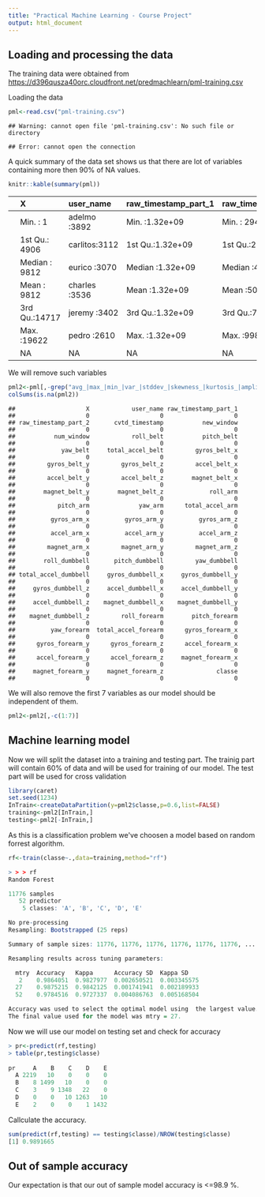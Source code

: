 ```yaml
---
title: "Practical Machine Learning - Course Project"
output: html_document
---
```




## Loading and processing the data
The training data were obtained from  https://d396qusza40orc.cloudfront.net/predmachlearn/pml-training.csv


Loading the data


```r
pml<-read.csv("pml-training.csv")
```

```
## Warning: cannot open file 'pml-training.csv': No such file or directory
```

```
## Error: cannot open the connection
```

A quick summary of the data set shows us that there are lot of variables
containing more then 90% of NA values.

```r
knitr::kable(summary(pml))
```



|   |      X         |   user_name    |raw_timestamp_part_1 |raw_timestamp_part_2 |         cvtd_timestamp  |new_window  |  num_window  |  roll_belt     |  pitch_belt     |   yaw_belt      |total_accel_belt |kurtosis_roll_belt |kurtosis_picth_belt |kurtosis_yaw_belt |skewness_roll_belt |skewness_roll_belt.1 |skewness_yaw_belt |max_roll_belt   |max_picth_belt  | max_yaw_belt   |min_roll_belt   |min_pitch_belt  | min_yaw_belt   |amplitude_roll_belt |amplitude_pitch_belt |amplitude_yaw_belt |var_total_accel_belt |avg_roll_belt   |stddev_roll_belt |var_roll_belt   |avg_pitch_belt  |stddev_pitch_belt |var_pitch_belt  | avg_yaw_belt   |stddev_yaw_belt | var_yaw_belt   | gyros_belt_x     | gyros_belt_y     | gyros_belt_z    | accel_belt_x     | accel_belt_y   | accel_belt_z    |magnet_belt_x   |magnet_belt_y |magnet_belt_z  |   roll_arm      |  pitch_arm      |   yaw_arm        |total_accel_arm |var_accel_arm   | avg_roll_arm   |stddev_roll_arm | var_roll_arm   |avg_pitch_arm   |stddev_pitch_arm |var_pitch_arm   | avg_yaw_arm    |stddev_yaw_arm  | var_yaw_arm    | gyros_arm_x     | gyros_arm_y     | gyros_arm_z    | accel_arm_x     | accel_arm_y     | accel_arm_z     | magnet_arm_x  | magnet_arm_y  | magnet_arm_z  |kurtosis_roll_arm |kurtosis_picth_arm |kurtosis_yaw_arm |skewness_roll_arm |skewness_pitch_arm |skewness_yaw_arm | max_roll_arm   |max_picth_arm   | max_yaw_arm    | min_roll_arm   |min_pitch_arm   | min_yaw_arm    |amplitude_roll_arm |amplitude_pitch_arm |amplitude_yaw_arm |roll_dumbbell    |pitch_dumbbell   | yaw_dumbbell     |kurtosis_roll_dumbbell |kurtosis_picth_dumbbell |kurtosis_yaw_dumbbell |skewness_roll_dumbbell |skewness_pitch_dumbbell |skewness_yaw_dumbbell |max_roll_dumbbell |max_picth_dumbbell |max_yaw_dumbbell |min_roll_dumbbell |min_pitch_dumbbell |min_yaw_dumbbell |amplitude_roll_dumbbell |amplitude_pitch_dumbbell |amplitude_yaw_dumbbell |total_accel_dumbbell |var_accel_dumbbell |avg_roll_dumbbell |stddev_roll_dumbbell |var_roll_dumbbell |avg_pitch_dumbbell |stddev_pitch_dumbbell |var_pitch_dumbbell |avg_yaw_dumbbell |stddev_yaw_dumbbell |var_yaw_dumbbell |gyros_dumbbell_x  |gyros_dumbbell_y |gyros_dumbbell_z |accel_dumbbell_x |accel_dumbbell_y |accel_dumbbell_z |magnet_dumbbell_x |magnet_dumbbell_y |magnet_dumbbell_z | roll_forearm     |pitch_forearm    | yaw_forearm     |kurtosis_roll_forearm |kurtosis_picth_forearm |kurtosis_yaw_forearm |skewness_roll_forearm |skewness_pitch_forearm |skewness_yaw_forearm |max_roll_forearm |max_picth_forearm |max_yaw_forearm |min_roll_forearm |min_pitch_forearm |min_yaw_forearm |amplitude_roll_forearm |amplitude_pitch_forearm |amplitude_yaw_forearm |total_accel_forearm |var_accel_forearm |avg_roll_forearm |stddev_roll_forearm |var_roll_forearm |avg_pitch_forearm |stddev_pitch_forearm |var_pitch_forearm |avg_yaw_forearm |stddev_yaw_forearm |var_yaw_forearm |gyros_forearm_x   |gyros_forearm_y  |gyros_forearm_z  |accel_forearm_x  |accel_forearm_y |accel_forearm_z  |magnet_forearm_x |magnet_forearm_y |magnet_forearm_z |classe   |
|:--|:---------------|:---------------|:--------------------|:--------------------|:------------------------|:-----------|:-------------|:---------------|:----------------|:----------------|:----------------|:------------------|:-------------------|:-----------------|:------------------|:--------------------|:-----------------|:---------------|:---------------|:---------------|:---------------|:---------------|:---------------|:-------------------|:--------------------|:------------------|:--------------------|:---------------|:----------------|:---------------|:---------------|:-----------------|:---------------|:---------------|:---------------|:---------------|:-----------------|:-----------------|:----------------|:-----------------|:---------------|:----------------|:---------------|:-------------|:--------------|:----------------|:----------------|:-----------------|:---------------|:---------------|:---------------|:---------------|:---------------|:---------------|:----------------|:---------------|:---------------|:---------------|:---------------|:----------------|:----------------|:---------------|:----------------|:----------------|:----------------|:--------------|:--------------|:--------------|:-----------------|:------------------|:----------------|:-----------------|:------------------|:----------------|:---------------|:---------------|:---------------|:---------------|:---------------|:---------------|:------------------|:-------------------|:-----------------|:----------------|:----------------|:-----------------|:----------------------|:-----------------------|:---------------------|:----------------------|:-----------------------|:---------------------|:-----------------|:------------------|:----------------|:-----------------|:------------------|:----------------|:-----------------------|:------------------------|:----------------------|:--------------------|:------------------|:-----------------|:--------------------|:-----------------|:------------------|:---------------------|:------------------|:----------------|:-------------------|:----------------|:-----------------|:----------------|:----------------|:----------------|:----------------|:----------------|:-----------------|:-----------------|:-----------------|:-----------------|:----------------|:----------------|:---------------------|:----------------------|:--------------------|:---------------------|:----------------------|:--------------------|:----------------|:-----------------|:---------------|:----------------|:-----------------|:---------------|:----------------------|:-----------------------|:---------------------|:-------------------|:-----------------|:----------------|:-------------------|:----------------|:-----------------|:--------------------|:-----------------|:---------------|:------------------|:---------------|:-----------------|:----------------|:----------------|:----------------|:---------------|:----------------|:----------------|:----------------|:----------------|:--------|
|   |Min.   :    1   |adelmo  :3892   |Min.   :1.32e+09     |Min.   :   294       |28/11/2011 14:14: 1498   |no :19216   |Min.   :  1   |Min.   :-28.9   |Min.   :-55.80   |Min.   :-180.0   |Min.   : 0.0     |         :19216    |         :19216     |       :19216     |         :19216    |         :19216      |       :19216     |Min.   :-94     |Min.   : 3      |       :19216   |Min.   :-180    |Min.   : 0      |       :19216   |Min.   :  0         |Min.   : 0           |       :19216      |Min.   : 0           |Min.   :-27     |Min.   : 0       |Min.   :  0     |Min.   :-51     |Min.   :0         |Min.   : 0      |Min.   :-138    |Min.   :  0     |Min.   :    0   |Min.   :-1.0400   |Min.   :-0.6400   |Min.   :-1.460   |Min.   :-120.00   |Min.   :-69.0   |Min.   :-275.0   |Min.   :-52.0   |Min.   :354   |Min.   :-623   |Min.   :-180.0   |Min.   :-88.80   |Min.   :-180.00   |Min.   : 1.0    |Min.   :  0     |Min.   :-167    |Min.   :  0     |Min.   :    0   |Min.   :-82     |Min.   : 0       |Min.   :   0    |Min.   :-173    |Min.   :  0     |Min.   :    0   |Min.   :-6.370   |Min.   :-3.440   |Min.   :-2.33   |Min.   :-404.0   |Min.   :-318.0   |Min.   :-636.0   |Min.   :-584   |Min.   :-392   |Min.   :-597   |        :19216    |        :19216     |        :19216   |        :19216    |        :19216     |        :19216   |Min.   :-73     |Min.   :-173    |Min.   : 4      |Min.   :-89     |Min.   :-180    |Min.   : 1      |Min.   :  0        |Min.   :  0         |Min.   : 0        |Min.   :-153.7   |Min.   :-149.6   |Min.   :-150.87   |       :19216          |       :19216           |       :19216         |       :19216          |       :19216           |       :19216         |Min.   :-70       |Min.   :-113       |       :19216    |Min.   :-150      |Min.   :-147       |       :19216    |Min.   :  0             |Min.   :  0              |       :19216          |Min.   : 0.0         |Min.   :  0        |Min.   :-129      |Min.   :  0          |Min.   :    0     |Min.   :-71        |Min.   : 0            |Min.   :   0       |Min.   :-118     |Min.   :  0         |Min.   :    0    |Min.   :-204.00   |Min.   :-2.10    |Min.   : -2.4    |Min.   :-419.0   |Min.   :-189.0   |Min.   :-334.0   |Min.   :-643      |Min.   :-3600     |Min.   :-262.0    |Min.   :-180.00   |Min.   :-72.50   |Min.   :-180.0   |       :19216         |       :19216          |       :19216        |       :19216         |       :19216          |       :19216        |Min.   :-67      |Min.   :-151      |       :19216   |Min.   :-72      |Min.   :-180      |       :19216   |Min.   :  0            |Min.   :  0             |       :19216         |Min.   :  0.0       |Min.   :  0       |Min.   :-177     |Min.   :  0         |Min.   :    0    |Min.   :-68       |Min.   : 0           |Min.   :   0      |Min.   :-155    |Min.   :  0        |Min.   :    0   |Min.   :-22.000   |Min.   : -7.02   |Min.   : -8.09   |Min.   :-498.0   |Min.   :-632    |Min.   :-446.0   |Min.   :-1280    |Min.   :-896     |Min.   :-973     |A:5580   |
|   |1st Qu.: 4906   |carlitos:3112   |1st Qu.:1.32e+09     |1st Qu.:252912       |05/12/2011 11:24: 1497   |yes:  406   |1st Qu.:222   |1st Qu.:  1.1   |1st Qu.:  1.76   |1st Qu.: -88.3   |1st Qu.: 3.0     |#DIV/0!  :   10    |#DIV/0!  :   32     |#DIV/0!:  406     |#DIV/0!  :    9    |#DIV/0!  :   32      |#DIV/0!:  406     |1st Qu.:-88     |1st Qu.: 5      |-1.1   :   30   |1st Qu.: -88    |1st Qu.: 3      |-1.1   :   30   |1st Qu.:  0         |1st Qu.: 1           |#DIV/0!:   10      |1st Qu.: 0           |1st Qu.:  1     |1st Qu.: 0       |1st Qu.:  0     |1st Qu.:  2     |1st Qu.:0         |1st Qu.: 0      |1st Qu.: -88    |1st Qu.:  0     |1st Qu.:    0   |1st Qu.:-0.0300   |1st Qu.: 0.0000   |1st Qu.:-0.200   |1st Qu.: -21.00   |1st Qu.:  3.0   |1st Qu.:-162.0   |1st Qu.:  9.0   |1st Qu.:581   |1st Qu.:-375   |1st Qu.: -31.8   |1st Qu.:-25.90   |1st Qu.: -43.10   |1st Qu.:17.0    |1st Qu.:  9     |1st Qu.: -38    |1st Qu.:  1     |1st Qu.:    2   |1st Qu.:-23     |1st Qu.: 2       |1st Qu.:   3    |1st Qu.: -29    |1st Qu.:  3     |1st Qu.:    7   |1st Qu.:-1.330   |1st Qu.:-0.800   |1st Qu.:-0.07   |1st Qu.:-242.0   |1st Qu.: -54.0   |1st Qu.:-143.0   |1st Qu.:-300   |1st Qu.:  -9   |1st Qu.: 131   |#DIV/0! :   78    |#DIV/0! :   80     |#DIV/0! :   11   |#DIV/0! :   77    |#DIV/0! :   80     |#DIV/0! :   11   |1st Qu.:  0     |1st Qu.:  -2    |1st Qu.:29      |1st Qu.:-42     |1st Qu.: -73    |1st Qu.: 8      |1st Qu.:  5        |1st Qu.: 10         |1st Qu.:13        |1st Qu.: -18.5   |1st Qu.: -40.9   |1st Qu.: -77.64   |#DIV/0!:    5          |-0.5464:    2           |#DIV/0!:  406         |#DIV/0!:    4          |-0.2328:    2           |#DIV/0!:  406         |1st Qu.:-27       |1st Qu.: -67       |-0.6   :   20    |1st Qu.: -60      |1st Qu.: -92       |-0.6   :   20    |1st Qu.: 15             |1st Qu.: 17              |#DIV/0!:    5          |1st Qu.: 4.0         |1st Qu.:  0        |1st Qu.: -12      |1st Qu.:  5          |1st Qu.:   22     |1st Qu.:-42        |1st Qu.: 3            |1st Qu.:  12       |1st Qu.: -77     |1st Qu.:  4         |1st Qu.:   15    |1st Qu.:  -0.03   |1st Qu.:-0.14    |1st Qu.: -0.3    |1st Qu.: -50.0   |1st Qu.:  -8.0   |1st Qu.:-142.0   |1st Qu.:-535      |1st Qu.:  231     |1st Qu.: -45.0    |1st Qu.:  -0.74   |1st Qu.:  0.00   |1st Qu.: -68.6   |#DIV/0!:   84         |#DIV/0!:   85          |#DIV/0!:  406        |#DIV/0!:   83         |#DIV/0!:   85          |#DIV/0!:  406        |1st Qu.:  0      |1st Qu.:   0      |#DIV/0!:   84   |1st Qu.: -6      |1st Qu.:-175      |#DIV/0!:   84   |1st Qu.:  1            |1st Qu.:  2             |#DIV/0!:   84         |1st Qu.: 29.0       |1st Qu.:  7       |1st Qu.:  -1     |1st Qu.:  0         |1st Qu.:    0    |1st Qu.:  0       |1st Qu.: 0           |1st Qu.:   0      |1st Qu.: -26    |1st Qu.:  1        |1st Qu.:    0   |1st Qu.: -0.220   |1st Qu.: -1.46   |1st Qu.: -0.18   |1st Qu.:-178.0   |1st Qu.:  57    |1st Qu.:-182.0   |1st Qu.: -616    |1st Qu.:   2     |1st Qu.: 191     |B:3797   |
|   |Median : 9812   |eurico  :3070   |Median :1.32e+09     |Median :496380       |30/11/2011 17:11: 1440   |NA          |Median :424   |Median :113.0   |Median :  5.28   |Median : -13.0   |Median :17.0     |-1.908453:    2    |47.000000:    4     |NA                |0.000000 :    4    |0.000000 :    4      |NA                |Median : -5     |Median :18      |-1.4   :   29   |Median :  -8    |Median :16      |-1.4   :   29   |Median :  1         |Median : 1           |0.00   :   12      |Median : 0           |Median :116     |Median : 0       |Median :  0     |Median :  5     |Median :0         |Median : 0      |Median :  -7    |Median :  0     |Median :    0   |Median : 0.0300   |Median : 0.0200   |Median :-0.100   |Median : -15.00   |Median : 35.0   |Median :-152.0   |Median : 35.0   |Median :601   |Median :-320   |Median :   0.0   |Median :  0.00   |Median :   0.00   |Median :27.0    |Median : 41     |Median :   0    |Median :  6     |Median :   33   |Median :  0     |Median : 8       |Median :  66    |Median :   0    |Median : 17     |Median :  278   |Median : 0.080   |Median :-0.240   |Median : 0.23   |Median : -44.0   |Median :  14.0   |Median : -47.0   |Median : 289   |Median : 202   |Median : 444   |-0.02438:    1    |-0.00484:    1     |0.55844 :    2   |-0.00051:    1    |-0.00184:    1     |-1.62032:    2   |Median :  5     |Median :  23    |Median :34      |Median :-22     |Median : -34    |Median :13      |Median : 28        |Median : 55         |Median :22        |Median :  48.2   |Median : -21.0   |Median :  -3.32   |-0.2583:    2          |-0.9334:    2           |NA                    |-0.9324:    2          |-0.3521:    2           |NA                    |Median : 15       |Median :  40       |0.2    :   19    |Median : -44      |Median : -66       |0.2    :   19    |Median : 35             |Median : 42              |0.00   :  401          |Median :10.0         |Median :  1        |Median :  48      |Median : 12          |Median :  149     |Median :-20        |Median : 8            |Median :  65       |Median :  -5     |Median : 10         |Median :  105    |Median :   0.13   |Median : 0.03    |Median : -0.1    |Median :  -8.0   |Median :  41.5   |Median :  -1.0   |Median :-479      |Median :  311     |Median :  13.0    |Median :  21.70   |Median :  9.24   |Median :   0.0   |-0.8079:    2         |-0.0073:    1          |NA                   |-0.1912:    2         |0.0000 :    4          |NA                   |Median : 27      |Median : 113      |-1.2   :   32   |Median :  0      |Median : -61      |-1.2   :   32   |Median : 18            |Median : 84             |0.00   :  322         |Median : 36.0       |Median : 21       |Median :  11     |Median :  8         |Median :   64    |Median : 12       |Median : 6           |Median :  30      |Median :   0    |Median : 25        |Median :  612   |Median :  0.050   |Median :  0.03   |Median :  0.08   |Median : -57.0   |Median : 201    |Median : -39.0   |Median : -378    |Median : 591     |Median : 511     |C:3422   |
|   |Mean   : 9812   |charles :3536   |Mean   :1.32e+09     |Mean   :500656       |05/12/2011 11:25: 1425   |NA          |Mean   :431   |Mean   : 64.4   |Mean   :  0.31   |Mean   : -11.2   |Mean   :11.3     |-0.016850:    1    |-0.150950:    3     |NA                |0.422463 :    2    |-2.156553:    3      |NA                |Mean   : -7     |Mean   :13      |-1.2   :   26   |Mean   : -10    |Mean   :11      |-1.2   :   26   |Mean   :  4         |Mean   : 2           |0.0000 :  384      |Mean   : 1           |Mean   : 68     |Mean   : 1       |Mean   :  8     |Mean   :  1     |Mean   :1         |Mean   : 1      |Mean   :  -9    |Mean   :  1     |Mean   :  107   |Mean   :-0.0056   |Mean   : 0.0396   |Mean   :-0.130   |Mean   :  -5.59   |Mean   : 30.1   |Mean   : -72.6   |Mean   : 55.6   |Mean   :594   |Mean   :-346   |Mean   :  17.8   |Mean   : -4.61   |Mean   :  -0.62   |Mean   :25.5    |Mean   : 53     |Mean   :  13    |Mean   : 11     |Mean   :  417   |Mean   : -5     |Mean   :10       |Mean   : 196    |Mean   :   2    |Mean   : 22     |Mean   : 1056   |Mean   : 0.043   |Mean   :-0.257   |Mean   : 0.27   |Mean   : -60.2   |Mean   :  32.6   |Mean   : -71.2   |Mean   : 192   |Mean   : 157   |Mean   : 306   |-0.04190:    1    |-0.01311:    1     |0.65132 :    2   |-0.00696:    1    |-0.01185:    1     |0.55053 :    2   |Mean   : 11     |Mean   :  36    |Mean   :35      |Mean   :-21     |Mean   : -34    |Mean   :15      |Mean   : 32        |Mean   : 70         |Mean   :21        |Mean   :  23.8   |Mean   : -10.8   |Mean   :   1.67   |-0.3705:    2          |-2.0833:    2           |NA                    |0.1110 :    2          |-0.7036:    2           |NA                    |Mean   : 14       |Mean   :  33       |-0.8   :   18    |Mean   : -41      |Mean   : -33       |-0.8   :   18    |Mean   : 55             |Mean   : 66              |NA                     |Mean   :13.7         |Mean   :  4        |Mean   :  24      |Mean   : 21          |Mean   : 1020     |Mean   :-12        |Mean   :13            |Mean   : 350       |Mean   :   0     |Mean   : 17         |Mean   :  590    |Mean   :   0.16   |Mean   : 0.05    |Mean   : -0.1    |Mean   : -28.6   |Mean   :  52.6   |Mean   : -38.3   |Mean   :-328      |Mean   :  221     |Mean   :  46.1    |Mean   :  33.83   |Mean   : 10.71   |Mean   :  19.2   |-0.9169:    2         |-0.0442:    1          |NA                   |-0.4126:    2         |-0.6992:    2          |NA                   |Mean   : 24      |Mean   :  81      |-1.3   :   31   |Mean   :  0      |Mean   : -58      |-1.3   :   31   |Mean   : 25            |Mean   :139             |NA                    |Mean   : 34.7       |Mean   : 34       |Mean   :  33     |Mean   : 42         |Mean   : 5274    |Mean   : 12       |Mean   : 8           |Mean   : 140      |Mean   :  18    |Mean   : 45        |Mean   : 4640   |Mean   :  0.158   |Mean   :  0.08   |Mean   :  0.15   |Mean   : -61.7   |Mean   : 164    |Mean   : -55.3   |Mean   : -313    |Mean   : 380     |Mean   : 394     |D:3216   |
|   |3rd Qu.:14717   |jeremy  :3402   |3rd Qu.:1.32e+09     |3rd Qu.:751891       |02/12/2011 14:57: 1380   |NA          |3rd Qu.:644   |3rd Qu.:123.0   |3rd Qu.: 14.90   |3rd Qu.:  12.9   |3rd Qu.:18.0     |-0.021024:    1    |-0.684748:    3     |NA                |-0.003095:    1    |-3.072669:    3      |NA                |3rd Qu.: 18     |3rd Qu.:19      |-0.9   :   24   |3rd Qu.:   9    |3rd Qu.:17      |-0.9   :   24   |3rd Qu.:  2         |3rd Qu.: 2           |NA                 |3rd Qu.: 0           |3rd Qu.:123     |3rd Qu.: 1       |3rd Qu.:  0     |3rd Qu.: 16     |3rd Qu.:1         |3rd Qu.: 0      |3rd Qu.:  14    |3rd Qu.:  1     |3rd Qu.:    0   |3rd Qu.: 0.1100   |3rd Qu.: 0.1100   |3rd Qu.:-0.020   |3rd Qu.:  -5.00   |3rd Qu.: 61.0   |3rd Qu.:  27.0   |3rd Qu.: 59.0   |3rd Qu.:610   |3rd Qu.:-306   |3rd Qu.:  77.3   |3rd Qu.: 11.20   |3rd Qu.:  45.88   |3rd Qu.:33.0    |3rd Qu.: 76     |3rd Qu.:  76    |3rd Qu.: 15     |3rd Qu.:  223   |3rd Qu.:  8     |3rd Qu.:16       |3rd Qu.: 267    |3rd Qu.:  38    |3rd Qu.: 36     |3rd Qu.: 1295   |3rd Qu.: 1.570   |3rd Qu.: 0.140   |3rd Qu.: 0.72   |3rd Qu.:  84.0   |3rd Qu.: 139.0   |3rd Qu.:  23.0   |3rd Qu.: 637   |3rd Qu.: 323   |3rd Qu.: 545   |-0.05051:    1    |-0.02967:    1     |-0.01548:    1   |-0.01884:    1    |-0.01247:    1     |-0.00311:    1   |3rd Qu.: 27     |3rd Qu.:  96    |3rd Qu.:41      |3rd Qu.:  0     |3rd Qu.:   0    |3rd Qu.:19      |3rd Qu.: 51        |3rd Qu.:115         |3rd Qu.:29        |3rd Qu.:  67.6   |3rd Qu.:  17.5   |3rd Qu.:  79.64   |-0.5855:    2          |-2.0851:    2           |NA                    |1.0312 :    2          |0.1090 :    2           |NA                    |3rd Qu.: 51       |3rd Qu.: 133       |-0.3   :   16    |3rd Qu.: -25      |3rd Qu.:  21       |-0.3   :   16    |3rd Qu.: 81             |3rd Qu.:100              |NA                     |3rd Qu.:19.0         |3rd Qu.:  3        |3rd Qu.:  64      |3rd Qu.: 26          |3rd Qu.:  695     |3rd Qu.: 13        |3rd Qu.:19            |3rd Qu.: 370       |3rd Qu.:  71     |3rd Qu.: 25         |3rd Qu.:  609    |3rd Qu.:   0.35   |3rd Qu.: 0.21    |3rd Qu.:  0.0    |3rd Qu.:  11.0   |3rd Qu.: 111.0   |3rd Qu.:  38.0   |3rd Qu.:-304      |3rd Qu.:  390     |3rd Qu.:  95.0    |3rd Qu.: 140.00   |3rd Qu.: 28.40   |3rd Qu.: 110.0   |-0.0227:    1         |-0.0489:    1          |NA                   |-0.0004:    1         |-0.0113:    1          |NA                   |3rd Qu.: 46      |3rd Qu.: 175      |-1.4   :   24   |3rd Qu.: 12      |3rd Qu.:   0      |-1.4   :   24   |3rd Qu.: 40            |3rd Qu.:350             |NA                    |3rd Qu.: 41.0       |3rd Qu.: 51       |3rd Qu.: 107     |3rd Qu.: 85         |3rd Qu.: 7289    |3rd Qu.: 28       |3rd Qu.:13           |3rd Qu.: 166      |3rd Qu.:  86    |3rd Qu.: 86        |3rd Qu.: 7368   |3rd Qu.:  0.560   |3rd Qu.:  1.62   |3rd Qu.:  0.49   |3rd Qu.:  76.0   |3rd Qu.: 312    |3rd Qu.:  26.0   |3rd Qu.:  -73    |3rd Qu.: 737     |3rd Qu.: 653     |E:3607   |
|   |Max.   :19622   |pedro   :2610   |Max.   :1.32e+09     |Max.   :998801       |02/12/2011 13:34: 1375   |NA          |Max.   :864   |Max.   :162.0   |Max.   : 60.30   |Max.   : 179.0   |Max.   :29.0     |-0.025513:    1    |-1.750749:    3     |NA                |-0.010002:    1    |-6.324555:    3      |NA                |Max.   :180     |Max.   :30      |-1.3   :   22   |Max.   : 173    |Max.   :23      |-1.3   :   22   |Max.   :360         |Max.   :12           |NA                 |Max.   :16           |Max.   :157     |Max.   :14       |Max.   :201     |Max.   : 60     |Max.   :4         |Max.   :16      |Max.   : 174    |Max.   :177     |Max.   :31183   |Max.   : 2.2200   |Max.   : 0.6400   |Max.   : 1.620   |Max.   :  85.00   |Max.   :164.0   |Max.   : 105.0   |Max.   :485.0   |Max.   :673   |Max.   : 293   |Max.   : 180.0   |Max.   : 88.50   |Max.   : 180.00   |Max.   :66.0    |Max.   :332     |Max.   : 163    |Max.   :162     |Max.   :26232   |Max.   : 76     |Max.   :43       |Max.   :1885    |Max.   : 152    |Max.   :177     |Max.   :31345   |Max.   : 4.870   |Max.   : 2.840   |Max.   : 3.02   |Max.   : 437.0   |Max.   : 308.0   |Max.   : 292.0   |Max.   : 782   |Max.   : 583   |Max.   : 694   |-0.05695:    1    |-0.07394:    1     |-0.01749:    1   |-0.03359:    1    |-0.02063:    1     |-0.00562:    1   |Max.   : 86     |Max.   : 180    |Max.   :65      |Max.   : 66     |Max.   : 152    |Max.   :38      |Max.   :120        |Max.   :360         |Max.   :52        |Max.   : 153.6   |Max.   : 149.4   |Max.   : 154.95   |-2.0851:    2          |-2.0889:    2           |NA                    |-0.0082:    1          |1.0326 :    2           |NA                    |Max.   :137       |Max.   : 155       |-0.2   :   15    |Max.   :  73      |Max.   : 121       |-0.2   :   15    |Max.   :256             |Max.   :274              |NA                     |Max.   :58.0         |Max.   :230        |Max.   : 126      |Max.   :124          |Max.   :15321     |Max.   : 94        |Max.   :83            |Max.   :6836       |Max.   : 135     |Max.   :107         |Max.   :11468    |Max.   :   2.22   |Max.   :52.00    |Max.   :317.0    |Max.   : 235.0   |Max.   : 315.0   |Max.   : 318.0   |Max.   : 592      |Max.   :  633     |Max.   : 452.0    |Max.   : 180.00   |Max.   : 89.80   |Max.   : 180.0   |-0.0359:    1         |-0.0523:    1          |NA                   |-0.0013:    1         |-0.0131:    1          |NA                   |Max.   : 90      |Max.   : 180      |-1.5   :   24   |Max.   : 62      |Max.   : 167      |-1.5   :   24   |Max.   :126            |Max.   :360             |NA                    |Max.   :108.0       |Max.   :173       |Max.   : 177     |Max.   :179         |Max.   :32102    |Max.   : 72       |Max.   :48           |Max.   :2280      |Max.   : 169    |Max.   :198        |Max.   :39009   |Max.   :  3.970   |Max.   :311.00   |Max.   :231.00   |Max.   : 477.0   |Max.   : 923    |Max.   : 291.0   |Max.   :  672    |Max.   :1480     |Max.   :1090     |NA       |
|   |NA              |NA              |NA                   |NA                   |(Other)         :11007   |NA          |NA            |NA              |NA               |NA               |NA               |(Other)  :  391    |(Other)  :  361     |NA                |(Other)  :  389    |(Other)  :  361      |NA                |NA's   :19216   |NA's   :19216   |(Other):  275   |NA's   :19216   |NA's   :19216   |(Other):  275   |NA's   :19216       |NA's   :19216        |NA                 |NA's   :19216        |NA's   :19216   |NA's   :19216    |NA's   :19216   |NA's   :19216   |NA's   :19216     |NA's   :19216   |NA's   :19216   |NA's   :19216   |NA's   :19216   |NA                |NA                |NA               |NA                |NA              |NA               |NA              |NA            |NA             |NA               |NA               |NA                |NA              |NA's   :19216   |NA's   :19216   |NA's   :19216   |NA's   :19216   |NA's   :19216   |NA's   :19216    |NA's   :19216   |NA's   :19216   |NA's   :19216   |NA's   :19216   |NA               |NA               |NA              |NA               |NA               |NA               |NA             |NA             |NA             |(Other) :  324    |(Other) :  322     |(Other) :  389   |(Other) :  325    |(Other) :  322     |(Other) :  389   |NA's   :19216   |NA's   :19216   |NA's   :19216   |NA's   :19216   |NA's   :19216   |NA's   :19216   |NA's   :19216      |NA's   :19216       |NA's   :19216     |NA               |NA               |NA                |(Other):  393          |(Other):  396           |NA                    |(Other):  395          |(Other):  396           |NA                    |NA's   :19216     |NA's   :19216      |(Other):  318    |NA's   :19216     |NA's   :19216      |(Other):  318    |NA's   :19216           |NA's   :19216            |NA                     |NA                   |NA's   :19216      |NA's   :19216     |NA's   :19216        |NA's   :19216     |NA's   :19216      |NA's   :19216         |NA's   :19216      |NA's   :19216    |NA's   :19216       |NA's   :19216    |NA                |NA               |NA               |NA               |NA               |NA               |NA                |NA                |NA                |NA                |NA               |NA               |(Other):  316         |(Other):  317          |NA                   |(Other):  317         |(Other):  313          |NA                   |NA's   :19216    |NA's   :19216     |(Other):  211   |NA's   :19216    |NA's   :19216     |(Other):  211   |NA's   :19216          |NA's   :19216           |NA                    |NA                  |NA's   :19216     |NA's   :19216    |NA's   :19216       |NA's   :19216    |NA's   :19216     |NA's   :19216        |NA's   :19216     |NA's   :19216   |NA's   :19216      |NA's   :19216   |NA                |NA               |NA               |NA               |NA              |NA               |NA               |NA               |NA               |NA       |


We will remove such variables

```r
pml2<-pml[,-grep("avg_|max_|min_|var_|stddev_|skewness_|kurtosis_|amplitude_",names(pml))]
colSums(is.na(pml2))
```

```
##                    X            user_name raw_timestamp_part_1 
##                    0                    0                    0 
## raw_timestamp_part_2       cvtd_timestamp           new_window 
##                    0                    0                    0 
##           num_window            roll_belt           pitch_belt 
##                    0                    0                    0 
##             yaw_belt     total_accel_belt         gyros_belt_x 
##                    0                    0                    0 
##         gyros_belt_y         gyros_belt_z         accel_belt_x 
##                    0                    0                    0 
##         accel_belt_y         accel_belt_z        magnet_belt_x 
##                    0                    0                    0 
##        magnet_belt_y        magnet_belt_z             roll_arm 
##                    0                    0                    0 
##            pitch_arm              yaw_arm      total_accel_arm 
##                    0                    0                    0 
##          gyros_arm_x          gyros_arm_y          gyros_arm_z 
##                    0                    0                    0 
##          accel_arm_x          accel_arm_y          accel_arm_z 
##                    0                    0                    0 
##         magnet_arm_x         magnet_arm_y         magnet_arm_z 
##                    0                    0                    0 
##        roll_dumbbell       pitch_dumbbell         yaw_dumbbell 
##                    0                    0                    0 
## total_accel_dumbbell     gyros_dumbbell_x     gyros_dumbbell_y 
##                    0                    0                    0 
##     gyros_dumbbell_z     accel_dumbbell_x     accel_dumbbell_y 
##                    0                    0                    0 
##     accel_dumbbell_z    magnet_dumbbell_x    magnet_dumbbell_y 
##                    0                    0                    0 
##    magnet_dumbbell_z         roll_forearm        pitch_forearm 
##                    0                    0                    0 
##          yaw_forearm  total_accel_forearm      gyros_forearm_x 
##                    0                    0                    0 
##      gyros_forearm_y      gyros_forearm_z      accel_forearm_x 
##                    0                    0                    0 
##      accel_forearm_y      accel_forearm_z     magnet_forearm_x 
##                    0                    0                    0 
##     magnet_forearm_y     magnet_forearm_z               classe 
##                    0                    0                    0
```

We will also remove the first 7 variables  as our model should be independent of them.

```r
pml2<-pml2[,-c(1:7)]
```


## Machine learning model
Now we will split the dataset into a training and testing part.
The trainig part will contain 60% of data and will be used for training of our model. The test part will be used for cross validation


```r
library(caret)
set.seed(1234)
InTrain<-createDataPartition(y=pml2$classe,p=0.6,list=FALSE)
training<-pml2[InTrain,]
testing<-pml2[-InTrain,]
```

As this is a classification problem we've choosen a model based on random forrest algorithm.


```r
rf<-train(classe~.,data=training,method="rf")
```


```r
> > > rf
Random Forest 

11776 samples
   52 predictor
    5 classes: 'A', 'B', 'C', 'D', 'E' 

No pre-processing
Resampling: Bootstrapped (25 reps) 

Summary of sample sizes: 11776, 11776, 11776, 11776, 11776, 11776, ... 

Resampling results across tuning parameters:

  mtry  Accuracy   Kappa      Accuracy SD  Kappa SD   
   2    0.9864051  0.9827977  0.002650521  0.003345575
  27    0.9875215  0.9842125  0.001741941  0.002189933
  52    0.9784516  0.9727337  0.004086763  0.005168504

Accuracy was used to select the optimal model using  the largest value.
The final value used for the model was mtry = 27. 
```

Now we will use our model on testing set and check for accuracy


```r
> pr<-predict(rf,testing)
> table(pr,testing$classe)
   
pr     A    B    C    D    E
  A 2219   10    0    0    0
  B    8 1499   10    0    0
  C    3    9 1348   22    0
  D    0    0   10 1263   10
  E    2    0    0    1 1432
```

Callculate the accuracy.


```r
sum(predict(rf,testing) == testing$classe)/NROW(testing$classe)
[1] 0.9891665
```
## Out of sample accuracy
Our expectation is that our out of sample model accuracy is <=98.9 %.





